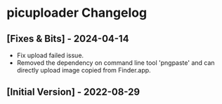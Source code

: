 # picuploader Changelog

## [Fixes & Bits] - 2024-04-14

- Fix upload failed issue.
- Removed the dependency on command line tool 'pngpaste' and can directly upload image copied from Finder.app.

## [Initial Version] - 2022-08-29
